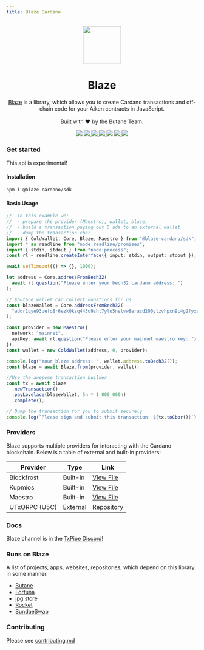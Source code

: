 ```yaml
---
title: Blaze Cardano
---
```


<p align="center">
  <img width="100px" src="/logo.svg" align="center"/>
  <h1 align="center">Blaze</h1>
  <p align="center"><a href="https://github.com/butaneprotocol/blaze" _target="blank">Blaze</a> is a library, which allows you to create Cardano transactions and off-chain code for your Aiken contracts in JavaScript.<br/><br/>
  Built with ❤️ by the Butane Team.
<p align="center">
    <img src="https://img.shields.io/github/commit-activity/m/butaneprotocol/blaze-cardano?style=for-the-badge" />
    <a href="https://www.npmjs.com/package/@blaze-cardano/sdk">
      <img src="https://img.shields.io/npm/v/@blaze-cardano/sdk?style=for-the-badge" />
    </a>
     <a href="https://blaze.butane.dev">
      <img src="https://img.shields.io/readthedocs/cardano-lucid?style=for-the-badge" />
    </a>
    <a href="https://www.npmjs.com/package/@blaze-cardano/sdk">
      <img src="https://img.shields.io/npm/dw/@blaze-cardano/sdk?style=for-the-badge" />
    </a>
    <img src="https://img.shields.io/github/license/butaneprotocol/blaze-cardano?style=for-the-badge" />
    <a href="https://twitter.com/butaneprotocol">
      <img src="https://img.shields.io/twitter/follow/butaneprotocol?style=for-the-badge&logo=twitter" />
    </a>
    <a href="https://discord.gg/4hUAdHAexb">
      <img src="https://img.shields.io/discord/946071061567529010?style=for-the-badge&logo=discord&label=chat%20with%20us" />
    </a>
  </p>
</p>

### Get started

This api is experimental!

#### Installation

```
npm i @blaze-cardano/sdk
```

#### Basic Usage

```ts
//  In this example we:
//  - prepare the provider (Maestro), wallet, blaze,
//  - build a transaction paying out 5 ada to an external wallet
//  - dump the transaction cbor
import { ColdWallet, Core, Blaze, Maestro } from "@blaze-cardano/sdk";
import * as readline from "node:readline/promises";
import { stdin, stdout } from "node:process";
const rl = readline.createInterface({ input: stdin, output: stdout });

await setTimeout(() => {}, 1000);

let address = Core.addressFromBech32(
  await rl.question("Please enter your bech32 cardano address: ")
);

// $butane wallet can collect donations for us
const blazeWallet = Core.addressFromBech32(
  "addr1qye93uefq8r6ezk0kzq443u9zht7ylu5nelvw8eracd200ylzvhpxn9c4g2fyxe5rlmn6z5qmm3dtjqfjn2vvy58l88szlpjw4"
);

const provider = new Maestro({
  network: "mainnet",
  apiKey: await rl.question("Please enter your mainnet maestro key: "),
});
const wallet = new ColdWallet(address, 0, provider);

console.log("Your blaze address: ", wallet.address.toBech32());
const blaze = await Blaze.from(provider, wallet);

//Use the awesome transaction builder
const tx = await blaze
  .newTransaction()
  .payLovelace(blazeWallet, 5n * 1_000_000n)
  .complete();

// Dump the transaction for you to submit securely
console.log(`Please sign and submit this transaction: ${tx.toCbor()}`);
```

### Providers

Blaze supports multiple providers for interacting with the Cardano blockchain. Below is a table of external and built-in providers:

| Provider      | Type     | Link                                                                                                          |
| ------------- | -------- | ------------------------------------------------------------------------------------------------------------- |
| Blockfrost    | Built-in | [View File](https://github.com/butaneprotocol/blaze-cardano/blob/main/packages/blaze-query/src/blockfrost.ts) |
| Kupmios       | Built-in | [View File](https://github.com/butaneprotocol/blaze-cardano/blob/main/packages/blaze-query/src/kupmios.ts)    |
| Maestro       | Built-in | [View File](https://github.com/butaneprotocol/blaze-cardano/blob/main/packages/blaze-query/src/maestro.ts)    |
| UTxORPC (U5C) | External | [Repository](https://github.com/utxorpc/blaze-provider)                                                       |

### Docs

Blaze channel is in the [TxPipe Discord](https://discord.gg/FAeAR6jX)!

### Runs on Blaze

A list of projects, apps, websites, repositories, which depend on this library in some manner.

- [Butane](https://butane.dev)
- [Fortuna](https://minefortuna.com/)
- [jpg.store](https://jpg.store)
- [Rocket](https://rocket.store)
- [SundaeSwap](https://sundae.fi/)

### Contributing

Please see [contributing.md](./CONTRIBUTING.md)
